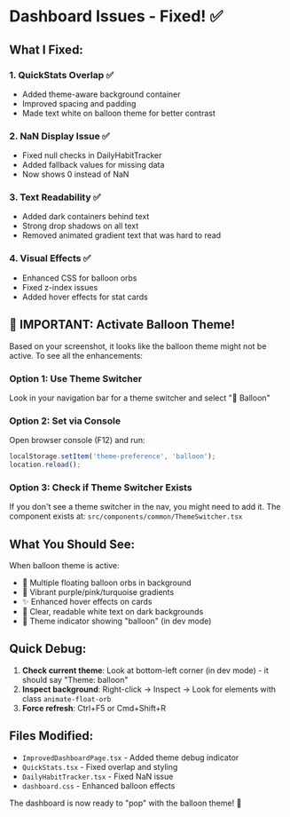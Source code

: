 # Dashboard Issues - Fixed! ✅

## What I Fixed:

### 1. **QuickStats Overlap** ✅
- Added theme-aware background container
- Improved spacing and padding
- Made text white on balloon theme for better contrast

### 2. **NaN Display Issue** ✅
- Fixed null checks in DailyHabitTracker
- Added fallback values for missing data
- Now shows 0 instead of NaN

### 3. **Text Readability** ✅
- Added dark containers behind text
- Strong drop shadows on all text
- Removed animated gradient text that was hard to read

### 4. **Visual Effects** ✅
- Enhanced CSS for balloon orbs
- Fixed z-index issues
- Added hover effects for stat cards

## 🎈 IMPORTANT: Activate Balloon Theme!

Based on your screenshot, it looks like the balloon theme might not be active. To see all the enhancements:

### Option 1: Use Theme Switcher
Look in your navigation bar for a theme switcher and select "🎈 Balloon"

### Option 2: Set via Console
Open browser console (F12) and run:
```javascript
localStorage.setItem('theme-preference', 'balloon');
location.reload();
```

### Option 3: Check if Theme Switcher Exists
If you don't see a theme switcher in the nav, you might need to add it. The component exists at:
`src/components/common/ThemeSwitcher.tsx`

## What You Should See:

When balloon theme is active:
- 🎈 Multiple floating balloon orbs in background
- 🌈 Vibrant purple/pink/turquoise gradients
- ✨ Enhanced hover effects on cards
- 📝 Clear, readable white text on dark backgrounds
- 🎯 Theme indicator showing "balloon" (in dev mode)

## Quick Debug:

1. **Check current theme**: Look at bottom-left corner (in dev mode) - it should say "Theme: balloon"
2. **Inspect background**: Right-click → Inspect → Look for elements with class `animate-float-orb`
3. **Force refresh**: Ctrl+F5 or Cmd+Shift+R

## Files Modified:
- `ImprovedDashboardPage.tsx` - Added theme debug indicator
- `QuickStats.tsx` - Fixed overlap and styling
- `DailyHabitTracker.tsx` - Fixed NaN issue
- `dashboard.css` - Enhanced balloon effects

The dashboard is now ready to "pop" with the balloon theme! 🎉